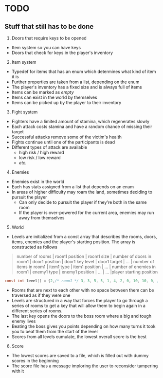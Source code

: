 # TODO
## Stuff that still has to be done

1. Doors that require keys to be opened
  - Item system so you can have keys
  - Doors that check for keys in the player's inventory
2. Item system
  - Typedef for items that has an enum which determines what kind of item it is
  - Further properties are taken from a list, depending on the enum
  - The player's inventory has a fixed size and is always full of items
  - Items can be marked as *empty*
  - Items can exist in the world by themselves
  - Items can be picked up by the player to their inventory
3. Fight system
  - Fighters have a limited amount of stamina, which regenerates slowly
  - Each attack costs stamina and have a random chance of missing their target
  - Successful attacks remove some of the victim's health
  - Fights continue until one of the participants is dead
  - Different types of attack are available
    - high risk / high reward
    - low risk / low reward
    - *etc.*
4. Enemies
  - Enemies exist in the world
  - Each has stats assigned from a list that depends on an enum
  - In areas of higher difficulty may roam the land, sometimes deciding to pursuit the player
    - Can only decide to pursuit the player if they're both in the same room
    - If the player is over-powered for the current area, enemies may run away from themselves
5. World
  - Levels are initialized from a const array that describes the rooms, doors, items, enemies and the player's starting position. The array is constructed as follows
  > number of rooms | room1 position | room1 size | number of doors in room1 | door1 position | door1 key level | door1 target | ... | number of items in room1 | item1 type | item1 position | ... | number of enemies in room1 | enemy1 type | enemy1 position | ... | ... |player starting position
  ```c
  const int level[] = {2,/* room1 */ 3, 3, 5, 5, 1, 4, 2, 0, 10, 10, 0, /* no items */, 0, /* no enemies */, /* room2 */ 9, 9, 5, 5, 1, 0, 0, 0, 7, 5, 0, /* no items */, 0, /* no enemies */, 4, 4 };
  ```
  - Rooms that are next to each other with no space between them can be traversed as if they were one
  - Levels are structured in a way that forces the player to go through a series of rooms to get a key that will allow them to begin again in a different series of rooms.
  - The last key opens the doors to the boss room where a big and tough enemy lives
  - Beating the boss gives you points depending on how many turns it took you to beat them from the start of the level
  - Scores from all levels cumulate, the lowest overall score is the best
6. Score
  - The lowest scores are saved to a file, which is filled out with dummy scores in the beginning
  - The score file has a message imploring the user to reconsider tampering with it